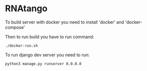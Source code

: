 # RNAtango

To build server with docker you need to install 'docker' and 'docker-compose'

Then to run build you have to run command:

```
./docker-run.sh
```

To run django dev server you need to run:

```
python3 manage.py runserver 0.0.0.0
```
